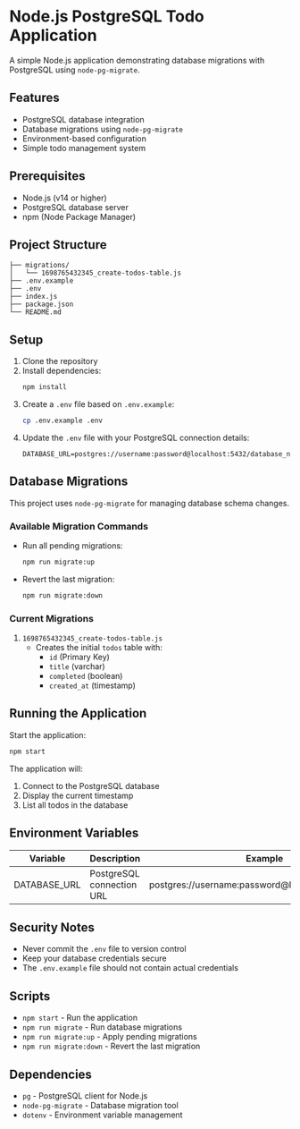 # Node.js PostgreSQL Todo Application

A simple Node.js application demonstrating database migrations with PostgreSQL using `node-pg-migrate`.

## Features

- PostgreSQL database integration
- Database migrations using `node-pg-migrate`
- Environment-based configuration
- Simple todo management system

## Prerequisites

- Node.js (v14 or higher)
- PostgreSQL database server
- npm (Node Package Manager)

## Project Structure

```
├── migrations/
│   └── 1698765432345_create-todos-table.js
├── .env.example
├── .env
├── index.js
├── package.json
└── README.md
```

## Setup

1. Clone the repository
2. Install dependencies:
   ```bash
   npm install
   ```
3. Create a `.env` file based on `.env.example`:
   ```bash
   cp .env.example .env
   ```
4. Update the `.env` file with your PostgreSQL connection details:
   ```
   DATABASE_URL=postgres://username:password@localhost:5432/database_name
   ```

## Database Migrations

This project uses `node-pg-migrate` for managing database schema changes.

### Available Migration Commands

- Run all pending migrations:
  ```bash
  npm run migrate:up
  ```
- Revert the last migration:
  ```bash
  npm run migrate:down
  ```

### Current Migrations

1. `1698765432345_create-todos-table.js`
   - Creates the initial `todos` table with:
     - `id` (Primary Key)
     - `title` (varchar)
     - `completed` (boolean)
     - `created_at` (timestamp)

## Running the Application

Start the application:
```bash
npm start
```

The application will:
1. Connect to the PostgreSQL database
2. Display the current timestamp
3. List all todos in the database

## Environment Variables

| Variable      | Description                | Example                                           |
|--------------|----------------------------|---------------------------------------------------|
| DATABASE_URL | PostgreSQL connection URL  | postgres://username:password@localhost:5432/todos |

## Security Notes

- Never commit the `.env` file to version control
- Keep your database credentials secure
- The `.env.example` file should not contain actual credentials

## Scripts

- `npm start` - Run the application
- `npm run migrate` - Run database migrations
- `npm run migrate:up` - Apply pending migrations
- `npm run migrate:down` - Revert the last migration

## Dependencies

- `pg` - PostgreSQL client for Node.js
- `node-pg-migrate` - Database migration tool
- `dotenv` - Environment variable management

